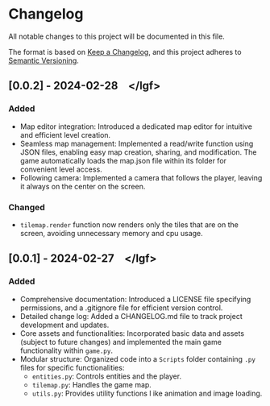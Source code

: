 # Changelog

All notable changes to this project will be documented in this file.

The format is based on [Keep a Changelog](https://keepachangelog.com/en/1.1.0/),
and this project adheres to [Semantic Versioning](https://semver.org/spec/v2.0.0.html).

## [0.0.2] - 2024-02-28 &ensp; \</lgf>

### Added

- Map editor integration: Introduced a dedicated map editor for intuitive and efficient level creation.
- Seamless map management: Implemented a read/write function using JSON files, enabling easy map creation, sharing, and modification. The game automatically loads the map.json file within its folder for convenient level access.
- Following camera: Implemented a camera that follows the player, leaving it always on the center on the screen.

### Changed

- ``tilemap.render`` function now renders only the tiles that are on the screen, avoiding unnecessary memory and cpu usage.



## [0.0.1] - 2024-02-27 &ensp; \</lgf>

### Added

- Comprehensive documentation: Introduced a LICENSE file specifying permissions, and a .gitignore file for efficient version control.
- Detailed change log: Added a CHANGELOG.md file to track project development and updates.
- Core assets and functionalities: Incorporated basic data and assets (subject to future changes) and implemented the main game functionality within ``game.py``.
- Modular structure: Organized code into a ``Scripts`` folder containing ``.py`` files for specific functionalities:
  - ``entities.py``: Controls entities and the player.
  - ``tilemap.py``: Handles the game map.
  - ``utils.py``: Provides utility functions l ike animation and image loading.